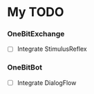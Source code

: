 # My TODO

### OneBitExchange
- [ ] Integrate StimulusReflex

### OneBitBot
- [ ] Integrate DialogFlow
